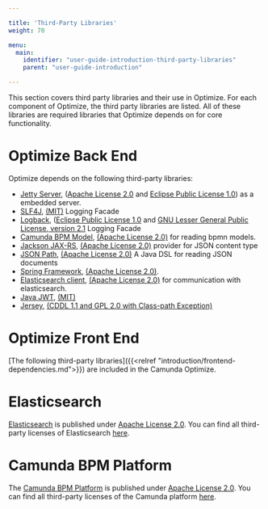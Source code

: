 ```yaml
---

title: 'Third-Party Libraries'
weight: 70

menu:
  main:
    identifier: "user-guide-introduction-third-party-libraries"
    parent: "user-guide-introduction"

---
```


This section covers third party libraries and their use in Optimize. For each component of Optimize, the third party libraries are listed. All of these libraries are required libraries that Optimize depends on for core functionality.

# Optimize Back End

Optimize depends on the following third-party libraries:

* [Jetty Server](http://www.eclipse.org/jetty/), ([Apache License 2.0][apache] and [Eclipse Public License 1.0][eclipse]) as a embedded server.
* [SLF4J](http://www.slf4j.org/), [(MIT)][mit] Logging Facade
* [Logback](http://www.slf4j.org/), ([Eclipse Public License 1.0][eclipse] and [GNU Lesser General Public License, version 2.1][lgpl2.1] Logging Facade
* [Camunda BPM Model](https://github.com/camunda/camunda-bpmn-model), [(Apache License 2.0)][apache]  for reading bpmn models.
* [Jackson JAX-RS](http://wiki.fasterxml.com/JacksonHome), [(Apache License 2.0)][apache] provider for JSON content type
* [JSON Path](https://github.com/json-path/JsonPath), [(Apache License 2.0)][apache] A Java DSL for reading JSON documents
* [Spring Framework][spring], [(Apache License 2.0)][apache].
* [Elasticsearch client](https://github.com/elastic/elasticsearch), [(Apache License 2.0)][apache] for communication with elasticsearch.
* [Java JWT](https://github.com/auth0/java-jwt), [(MIT)][mit]
* [Jersey](https://github.com/jersey/jersey), [(CDDL 1.1 and GPL 2.0 with Class-path Exception)](https://github.com/jersey/jersey/blob/master/LICENSE.txt)

# Optimize Front End

[The following third-party libraries]({{<relref "introduction/frontend-dependencies.md">}}) are included in the Camunda Optimize.

# Elasticsearch

[Elasticsearch](https://github.com/elastic/elasticsearch) is published under [Apache License 2.0][apache]. You can find all third-party licenses of Elasticsearch [here](https://github.com/elastic/opensourcesoftware/tree/master/docs/elasticsearch).

# Camunda BPM Platform

The [Camunda BPM Platform](https://github.com/camunda/camunda-bpm-platform) is published under [Apache License 2.0][apache]. You can find all third-party licenses of the Camunda platform [here](https://docs.camunda.org/manual/latest/introduction/third-party-libraries/).


[apache]: http://www.apache.org/licenses/LICENSE-2.0.html
[dojo]: https://github.com/dojo/dojo/blob/1.9/LICENSE#L43-L195
[eclipse]: http://www.eclipse.org/legal/epl-v10.html
[epl]: http://www.eclipse.org/legal/epl-v10.html
[jruby]: https://github.com/jruby/jruby/blob/master/LICENSE.RUBY
[lgpl]: http://www.gnu.org/licenses/lgpl-3.0.de.html
[lgpl2.1]: http://www.gnu.org/licenses/old-licenses/lgpl-2.1.html
[mit]: http://opensource.org/licenses/MIT
[mpl]: https://www.mozilla.org/MPL/1.0/
[mpl2]: https://www.mozilla.org/MPL/2.0/
[spring]: http://projects.spring.io/spring-framework/
[python]: http://www.jython.org/license.html
[tmate]: http://svnkit.com/license.html
